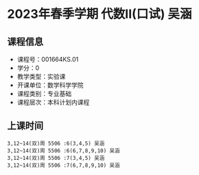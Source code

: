 # 2023年春季学期 代数II(口试) 吴涵






## 课程信息

- 课程号：001664KS.01
- 学分：0
- 教学类型：实验课
- 开课单位：数学科学学院
- 课程类别：专业基础
- 课程层次：本科计划内课程

## 上课时间

```
3,12~14(双)周 5506 :6(3,4,5) 吴涵
3,12~14(双)周 5506 :6(6,7,8,9,10) 吴涵
3,12~14(双)周 5506 :7(3,4,5) 吴涵
3,12~14(双)周 5506 :7(6,7,8,9,10) 吴涵
```

